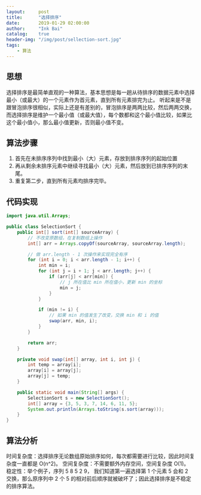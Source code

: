 ```yaml
---
layout:     post
title:      "选择排序"
date:       2019-01-29 02:00:00
author:     "Ink Bai"
catalog:    true
header-img: "/img/post/sellection-sort.jpg"
tags:
    - 算法
---
```


## 思想
选择排序是最简单直观的一种算法，基本思想是每一趟从待排序的数据元素中选择最小（或最大）的一个元素作为首元素，直到所有元素排完为止。
听起来是不是跟冒泡排序很相似，实际上还是有差别的，冒泡排序是两两比较，然后两两交换，而选择排序是维护一个最小值（或最大值），每个数都和这个最小值比较，如果比这个最小值小，那么最小值更新，否则最小值不变。

## 算法步骤

1. 首先在未排序序列中找到最小（大）元素，存放到排序序列的起始位置
2. 再从剩余未排序元素中继续寻找最小（大）元素，然后放到已排序序列的末尾。
3. 重复第二步，直到所有元素均排序完毕。

## 代码实现

```java
import java.util.Arrays;

public class SelectionSort {
    public int[] sort(int[] sourceArray) {
        // 不改变原数组，在复制数组上操作
        int[] arr = Arrays.copyOf(sourceArray, sourceArray.length);

        // 做 arr.length - 1 次操作来实现完全有序
        for (int i = 0; i < arr.length - 1; i++) {
            int min = i;
            for (int j = i + 1; j < arr.length; j++) {
                if (arr[j] < arr[min]) {
                    // j 所在值比 min 所在值小，更新 min 的坐标
                    min = j;
                }
            }

            if (min != i) {
                // 如果 min 的值发生了改变，交换 min 和 i 的值
                swap(arr, min, i);
            }
        }

        return arr;
    }

    private void swap(int[] array, int i, int j) {
        int temp = array[i];
        array[i] = array[j];
        array[j] = temp;
    }

    public static void main(String[] args) {
        SelectionSort s = new SelectionSort();
        int[] array = {3, 5, 3, 7, 14, 6, 11, 5};
        System.out.println(Arrays.toString(s.sort(array)));
    }
}
```

## 算法分析
时间复杂度：选择排序无论数组原始排序如何，每次都需要进行比较，因此时间复杂度一直都是 O(n^2)。
空间复杂度：不需要额外内存空间，空间复杂度 O(1)。
稳定性：举个例子，序列 5 8 5 2 9， 我们知道第一遍选择第 1 个元素 5 会和 2 交换，那么原序列中 2 个 5 的相对前后顺序就被破坏了；因此选择排序是不稳定的排序算法。
